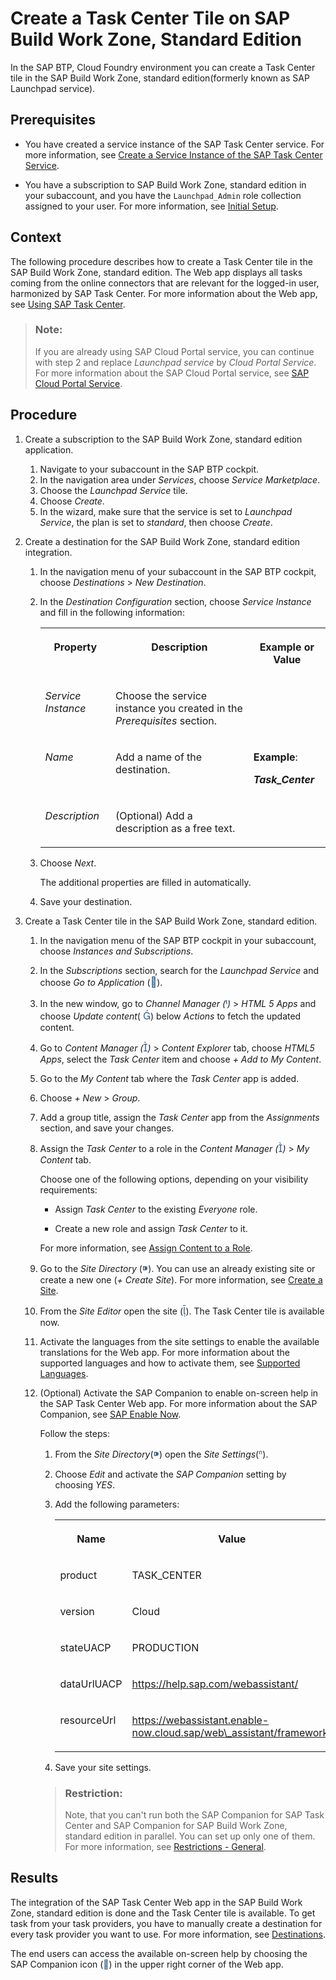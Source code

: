 <!-- loio1f8938105f22423188d67893eb08c67c -->

<link rel="stylesheet" type="text/css" href="../css/sap-icons.css"/>

# Create a Task Center Tile on SAP Build Work Zone, Standard Edition

In the SAP BTP, Cloud Foundry environment you can create a Task Center tile in the SAP Build Work Zone, standard edition\(formerly known as SAP Launchpad service\).



<a name="loio1f8938105f22423188d67893eb08c67c__prereq_u4n_mbc_d3b"/>

## Prerequisites

-   You have created a service instance of the SAP Task Center service. For more information, see [Create a Service Instance of the SAP Task Center Service](create-a-service-instance-of-the-sap-task-center-service-d36035e.md).

-   You have a subscription to SAP Build Work Zone, standard edition in your subaccount, and you have the `Launchpad_Admin` role collection assigned to your user. For more information, see [Initial Setup](https://help.sap.com/viewer/8c8e1958338140699bd4811b37b82ece/Cloud/en-US/fd79b232967545569d1ae4d8f691016b.html).




<a name="loio1f8938105f22423188d67893eb08c67c__context_bn4_nc3_j3b"/>

## Context

The following procedure describes how to create a Task Center tile in the SAP Build Work Zone, standard edition. The Web app displays all tasks coming from the online connectors that are relevant for the logged-in user, harmonized by SAP Task Center. For more information about the Web app, see [Using SAP Task Center](../70-using-the-web-app/using-sap-task-center-7de5ff4.md).

> ### Note:  
> If you are already using SAP Cloud Portal service, you can continue with step 2 and replace *Launchpad service* by *Cloud Portal Service*. For more information about the SAP Cloud Portal service, see [SAP Cloud Portal Service](https://help.sap.com/viewer/product/Portal_Service/1.0/en-US).



## Procedure

1.  Create a subscription to the SAP Build Work Zone, standard edition application.

    1.  Navigate to your subaccount in the SAP BTP cockpit.
    2.  In the navigation area under *Services*, choose *Service Marketplace*.
    3.  Choose the *Launchpad Service* tile.
    4.  Choose *Create*.
    5.  In the wizard, make sure that the service is set to *Launchpad Service*, the plan is set to *standard*, then choose *Create*.

2.  Create a destination for the SAP Build Work Zone, standard edition integration.

    1.  In the navigation menu of your subaccount in the SAP BTP cockpit, choose *Destinations* \> *New Destination*.
    2.  In the *Destination Configuration* section, choose *Service Instance* and fill in the following information:


        <table>
        <tr>
        <th valign="top">

        Property


        
        </th>
        <th valign="top">

        Description


        
        </th>
        <th valign="top">

        Example or Value


        
        </th>
        </tr>
        <tr>
        <td valign="top">

        *Service Instance*


        
        </td>
        <td valign="top">

        Choose the service instance you created in the *Prerequisites* section.


        
        </td>
        <td valign="top">

         


        
        </td>
        </tr>
        <tr>
        <td valign="top">

        *Name*


        
        </td>
        <td valign="top">

        Add a name of the destination.


        
        </td>
        <td valign="top">

        **Example**:

        ***Task\_Center***


        
        </td>
        </tr>
        <tr>
        <td valign="top">

        *Description*


        
        </td>
        <td valign="top">

        \(Optional\) Add a description as a free text.


        
        </td>
        <td valign="top">

         


        
        </td>
        </tr>
        </table>
        
    3.  Choose *Next*.

        The additional properties are filled in automatically.

    4.  Save your destination.

3.  Create a Task Center tile in the SAP Build Work Zone, standard edition.

    1.  In the navigation menu of the SAP BTP cockpit in your subaccount, choose *Instances and Subscriptions*.
    2.  In the *Subscriptions* section, search for the *Launchpad Service* and choose *Go to Application* \(<span style="font-size:16px;"><span style="color:#346187;"><span class="SAP-icons"></span></span></span>\).
    3.  In the new window, go to *Channel Manager \(*<span style="font-size:16px;"><span style="color:#346187;"><span class="SAP-icons"></span></span></span>*\)* \> *HTML 5 Apps* and choose *Update content*\( <span style="font-size:16px;"><span style="color:#346187;"><span class="SAP-icons"></span></span></span>\) below *Actions* to fetch the updated content.
    4.  Go to *Content Manager \(*<span style="font-size:16px;"><span style="color:#346187;"><span class="SAP-icons"></span></span></span>*\)* \> *Content Explorer* tab, choose *HTML5 Apps*, select the *Task Center* item and choose *\+ Add to My Content*.
    5.  Go to the *My Content* tab where the *Task Center* app is added.
    6.  Choose *\+ New* \> *Group*.
    7.  Add a group title, assign the *Task Center* app from the *Assignments* section, and save your changes.
    8.  Assign the *Task Center* to a role in the *Content Manager \(*<span style="font-size:16px;"><span style="color:#346187;"><span class="SAP-icons"></span></span></span>*\)* \> *My Content* tab.

        Choose one of the following options, depending on your visibility requirements:

        -   Assign *Task Center* to the existing *Everyone* role.

        -   Create a new role and assign *Task Center* to it.


        For more information, see [Assign Content to a Role](https://help.sap.com/viewer/8c8e1958338140699bd4811b37b82ece/Cloud/en-US/baeaf6ee364e48ac95dc09470281f174.html).

    9.  Go to the *Site Directory* \(<span style="font-size:16px;"><span style="color:#346187;"><span class="SAP-icons"></span></span></span>\). You can use an already existing site or create a new one \(*\+ Create Site*\). For more information, see [Create a Site](https://help.sap.com/viewer/8c8e1958338140699bd4811b37b82ece/Cloud/en-US/5778444e0419462bb4060a66a5c20de0.html).
    10. From the *Site Editor* open the site \(<span style="font-size:16px;"><span style="color:#346187;"><span class="SAP-icons"></span></span></span>\). The Task Center tile is available now.
    11. Activate the languages from the site settings to enable the available translations for the Web app. For more information about the supported languages and how to activate them, see [Supported Languages](../10-what-is/supported-languages-c66c693.md).
    12. \(Optional\) Activate the SAP Companion to enable on-screen help in the SAP Task Center Web app. For more information about the SAP Companion, see [SAP Enable Now](https://help.sap.com/viewer/product/SAP_ENABLE_NOW/latest/en-US?task=use_task).

        Follow the steps:

        1.  From the *Site Directory*\(<span style="font-size:16px;"><span style="color:#346187;"><span class="SAP-icons"></span></span></span>\) open the *Site Settings*\(<span style="color:#346187;"><span class="SAP-icons"></span></span>\).
        2.  Choose *Edit* and activate the *SAP Companion* setting by choosing *YES*.
        3.  Add the following parameters:


            <table>
            <tr>
            <th valign="top">

            Name


            
            </th>
            <th valign="top">

            Value


            
            </th>
            </tr>
            <tr>
            <td valign="top">

            product


            
            </td>
            <td valign="top">

            TASK\_CENTER


            
            </td>
            </tr>
            <tr>
            <td valign="top">

            version


            
            </td>
            <td valign="top">

            Cloud


            
            </td>
            </tr>
            <tr>
            <td valign="top">

            stateUACP


            
            </td>
            <td valign="top">

            PRODUCTION


            
            </td>
            </tr>
            <tr>
            <td valign="top">

            dataUrlUACP


            
            </td>
            <td valign="top">

            https://help.sap.com/webassistant/


            
            </td>
            </tr>
            <tr>
            <td valign="top">

            resourceUrl


            
            </td>
            <td valign="top">

            https://webassistant.enable-now.cloud.sap/web\_assistant/framework/


            
            </td>
            </tr>
            </table>
            
        4.  Save your site settings.

        > ### Restriction:  
        > Note, that you can't run both the SAP Companion for SAP Task Center and SAP Companion for SAP Build Work Zone, standard edition in parallel. You can set up only one of them. For more information, see [Restrictions - General](https://help.sap.com/docs/Launchpad_Service/8c8e1958338140699bd4811b37b82ece/8cf196a5a8544c309086619df29595b1.html).





<a name="loio1f8938105f22423188d67893eb08c67c__result_h3j_4ss_tnb"/>

## Results

The integration of the SAP Task Center Web app in the SAP Build Work Zone, standard edition is done and the Task Center tile is available. To get task from your task providers, you have to manually create a destination for every task provider you want to use. For more information, see [Destinations](../40-administration/destinations-3470733.md).

The end users can access the available on-screen help by choosing the SAP Companion icon \(<span style="color:#346187;"><span class="SAP-icons"></span></span>\) in the upper right corner of the Web app.

